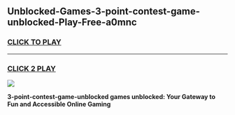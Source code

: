 
## Unblocked-Games-3-point-contest-game-unblocked-Play-Free-a0mnc
<h3>
<a href="https://premium76.site?title=3-point-contest-game-unblocked&ref=09A">CLICK TO PLAY</a></h3>
<hr>

<h3>
<a href="https://premium76.site?title=3-point-contest-game-unblocked&ref=09A">CLICK 2 PLAY</a>
  
</h3>

<a href="https://premium76.site?title=3-point-contest-game-unblocked&ref=09A"><img src="https://clearcache.store/games.png"></a>


**3-point-contest-game-unblocked games unblocked: Your Gateway to Fun and Accessible Online Gaming**
